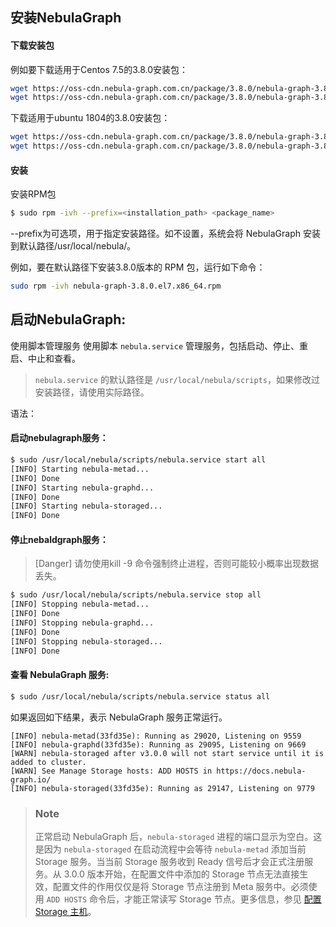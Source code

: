 ## 安装NebulaGraph

#### 下载安装包
例如要下载适用于Centos 7.5的3.8.0安装包：
```bash
wget https://oss-cdn.nebula-graph.com.cn/package/3.8.0/nebula-graph-3.8.0.el7.x86_64.rpm
wget https://oss-cdn.nebula-graph.com.cn/package/3.8.0/nebula-graph-3.8.0.el7.x86_64.rpm.sha256sum.txt
```

下载适用于ubuntu 1804的3.8.0安装包：
```bash
wget https://oss-cdn.nebula-graph.com.cn/package/3.8.0/nebula-graph-3.8.0.ubuntu1804.amd64.deb
wget https://oss-cdn.nebula-graph.com.cn/package/3.8.0/nebula-graph-3.8.0.ubuntu1804.amd64.deb.sha256sum.txt
```

#### 安装
安装RPM包
```bash
$ sudo rpm -ivh --prefix=<installation_path> <package_name>
```
--prefix为可选项，用于指定安装路径。如不设置，系统会将 NebulaGraph 安装到默认路径/usr/local/nebula/。

例如，要在默认路径下安装3.8.0版本的 RPM 包，运行如下命令：
```bash
sudo rpm -ivh nebula-graph-3.8.0.el7.x86_64.rpm
```

## 启动NebulaGraph:
使用脚本管理服务
使用脚本 `nebula.service` 管理服务，包括启动、停止、重启、中止和查看。
> `nebula.service` 的默认路径是 `/usr/local/nebula/scripts`，如果修改过安装路径，请使用实际路径。

语法：
#### 启动nebulagraph服务：
```bash
$ sudo /usr/local/nebula/scripts/nebula.service start all
[INFO] Starting nebula-metad...
[INFO] Done
[INFO] Starting nebula-graphd...
[INFO] Done
[INFO] Starting nebula-storaged...
[INFO] Done
```

#### 停止nebaldgraph服务：
> [Danger]
> 请勿使用kill -9 命令强制终止进程，否则可能较小概率出现数据丢失。
```bash
$ sudo /usr/local/nebula/scripts/nebula.service stop all
[INFO] Stopping nebula-metad...
[INFO] Done
[INFO] Stopping nebula-graphd...
[INFO] Done
[INFO] Stopping nebula-storaged...
[INFO] Done
```

#### 查看 NebulaGraph 服务:
```bash
$ sudo /usr/local/nebula/scripts/nebula.service status all
```

如果返回如下结果，表示 NebulaGraph 服务正常运行。

```text
[INFO] nebula-metad(33fd35e): Running as 29020, Listening on 9559
[INFO] nebula-graphd(33fd35e): Running as 29095, Listening on 9669
[WARN] nebula-storaged after v3.0.0 will not start service until it is added to cluster.
[WARN] See Manage Storage hosts: ADD HOSTS in https://docs.nebula-graph.io/
[INFO] nebula-storaged(33fd35e): Running as 29147, Listening on 9779
```
> ### Note
> 正常启动 NebulaGraph 后，`nebula-storaged` 进程的端口显示为空白。这是因为 `nebula-storaged` 在启动流程中会等待 `nebula-metad` 添加当前 Storage 服务。当当前 Storage 服务收到 Ready 信号后才会正式注册服务。从 3.0.0 版本开始，在配置文件中添加的 Storage 节点无法直接生效，配置文件的作用仅仅是将 Storage 节点注册到 Meta 服务中。必须使用 `ADD HOSTS` 命令后，才能正常读写 Storage 节点。更多信息，参见 [配置 Storage 主机](https://docs.nebula-graph.io/)。


















